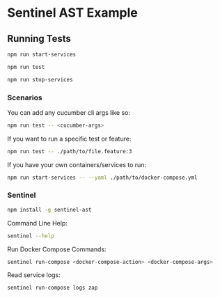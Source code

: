 # Sentinel AST Example

## Running Tests

```bash
npm run start-services
```

```bash
npm run test
```

```bash
npm run stop-services
```

### Scenarios
You can add any cucumber cli args like so:  
```bash
npm run test -- <cucumber-args>
```

If you want to run a specific test or feature:  
```bash
npm run test -- ./path/to/file.feature:3
```

If you have your own containers/services to run:  
```bash
npm run start-services -- --yaml ./path/to/docker-compose.yml
```

### Sentinel
```bash
npm install -g sentinel-ast
```

Command Line Help:  
```bash
sentinel --help
```

Run Docker Compose Commands:  
```bash
sentinel run-compose <docker-compose-action> <docker-compose-args>
```

Read service logs:  
```bash
sentinel run-compose logs zap
```